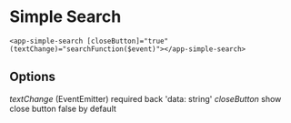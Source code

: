 # Simple Search

`<app-simple-search [closeButton]="true" (textChange)="searchFunction($event)"></app-simple-search>`

## Options

_textChange_ (EventEmitter) required back 'data: string'
_closeButton_ show close button false by default
